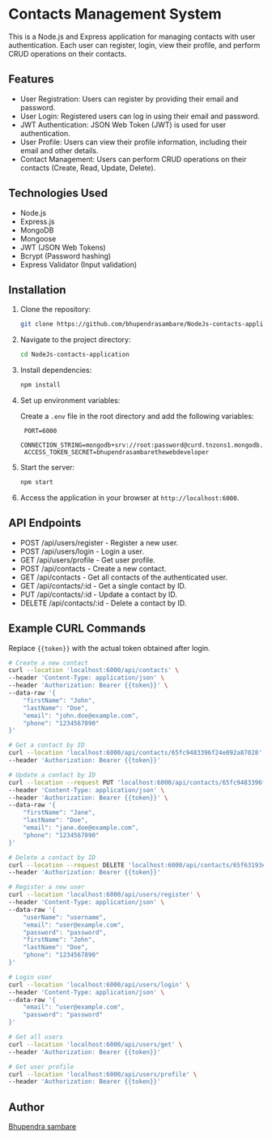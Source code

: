 # Contacts Management System

This is a Node.js and Express application for managing contacts with user authentication. Each user can register, login, view their profile, and perform CRUD operations on their contacts.

## Features

- User Registration: Users can register by providing their email and password.
- User Login: Registered users can log in using their email and password.
- JWT Authentication: JSON Web Token (JWT) is used for user authentication.
- User Profile: Users can view their profile information, including their email and other details.
- Contact Management: Users can perform CRUD operations on their contacts (Create, Read, Update, Delete).

## Technologies Used

- Node.js
- Express.js
- MongoDB
- Mongoose
- JWT (JSON Web Tokens)
- Bcrypt (Password hashing)
- Express Validator (Input validation)

## Installation

1. Clone the repository:

   ```bash
   git clone https://github.com/bhupendrasambare/NodeJs-contacts-application.git
   ```

2. Navigate to the project directory:

   ```bash
   cd NodeJs-contacts-application
   ```

3. Install dependencies:

   ```bash
   npm install
   ```

4. Set up environment variables:
   
   Create a `.env` file in the root directory and add the following variables:
   ```
    PORT=6000
    CONNECTION_STRING=mongodb+srv://root:password@curd.tnzons1.mongodb.net/curd
    ACCESS_TOKEN_SECRET=bhupendrasambarethewebdeveloper
   ```

5. Start the server:

   ```bash
   npm start
   ```

6. Access the application in your browser at `http://localhost:6000`.

## API Endpoints

- POST /api/users/register - Register a new user.
- POST /api/users/login - Login a user.
- GET /api/users/profile - Get user profile.
- POST /api/contacts - Create a new contact.
- GET /api/contacts - Get all contacts of the authenticated user.
- GET /api/contacts/:id - Get a single contact by ID.
- PUT /api/contacts/:id - Update a contact by ID.
- DELETE /api/contacts/:id - Delete a contact by ID.

## Example CURL Commands

Replace `{{token}}` with the actual token obtained after login.

```bash
# Create a new contact
curl --location 'localhost:6000/api/contacts' \
--header 'Content-Type: application/json' \
--header 'Authorization: Bearer {{token}}' \
--data-raw '{
    "firstName": "John",
    "lastName": "Doe",
    "email": "john.doe@example.com",
    "phone": "1234567890"
}'

# Get a contact by ID
curl --location 'localhost:6000/api/contacts/65fc9483396f24e092a87028' \
--header 'Authorization: Bearer {{token}}'

# Update a contact by ID
curl --location --request PUT 'localhost:6000/api/contacts/65fc9483396f24e092a87028' \
--header 'Content-Type: application/json' \
--header 'Authorization: Bearer {{token}}' \
--data-raw '{
    "firstName": "Jane",
    "lastName": "Doe",
    "email": "jane.doe@example.com",
    "phone": "1234567890"
}'

# Delete a contact by ID
curl --location --request DELETE 'localhost:6000/api/contacts/65f63193ea4beca9afd9a8c0' \
--header 'Authorization: Bearer {{token}}'

# Register a new user
curl --location 'localhost:6000/api/users/register' \
--header 'Content-Type: application/json' \
--data-raw '{
    "userName": "username",
    "email": "user@example.com",
    "password": "password",
    "firstName": "John",
    "lastName": "Doe",
    "phone": "1234567890"
}'

# Login user
curl --location 'localhost:6000/api/users/login' \
--header 'Content-Type: application/json' \
--data-raw '{
    "email": "user@example.com",
    "password": "password"
}'

# Get all users
curl --location 'localhost:6000/api/users/get' \
--header 'Authorization: Bearer {{token}}'

# Get user profile
curl --location 'localhost:6000/api/users/profile' \
--header 'Authorization: Bearer {{token}}'
```

## Author

[Bhupendra sambare](https://github.com/bhupendrasambare)